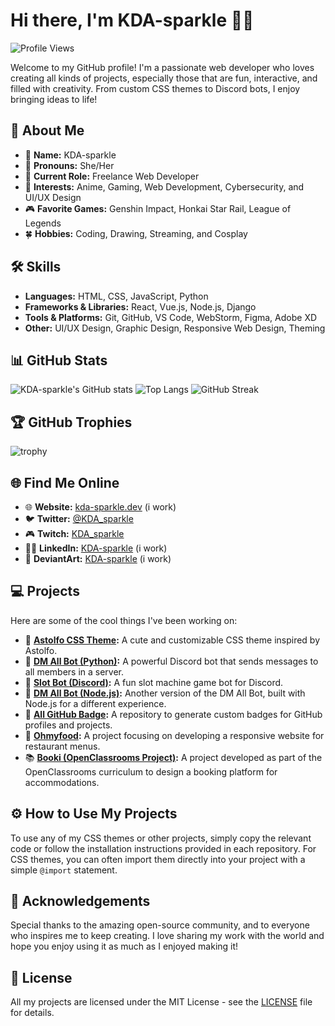 # Hi there, I'm KDA-sparkle 👋✨

![Profile Views](https://komarev.com/ghpvc/?username=KDA-sparkle&color=ff69b4&style=plastic)

Welcome to my GitHub profile! I'm a passionate web developer who loves creating all kinds of projects, especially those that are fun, interactive, and filled with creativity. From custom CSS themes to Discord bots, I enjoy bringing ideas to life!

## 🚀 About Me

- 🎀 **Name:** KDA-sparkle
- 🌸 **Pronouns:** She/Her
- 💼 **Current Role:** Freelance Web Developer
- 💖 **Interests:** Anime, Gaming, Web Development, Cybersecurity, and UI/UX Design
- 🎮 **Favorite Games:** Genshin Impact, Honkai Star Rail, League of Legends
- 🍀 **Hobbies:** Coding, Drawing, Streaming, and Cosplay

## 🛠️ Skills

- **Languages:** HTML, CSS, JavaScript, Python
- **Frameworks & Libraries:** React, Vue.js, Node.js, Django
- **Tools & Platforms:** Git, GitHub, VS Code, WebStorm, Figma, Adobe XD
- **Other:** UI/UX Design, Graphic Design, Responsive Web Design, Theming

## 📊 GitHub Stats

![KDA-sparkle's GitHub stats](https://github-readme-stats.vercel.app/api?username=KDA-sparkle&show_icons=true&theme=tokyonight)
![Top Langs](https://github-readme-stats.vercel.app/api/top-langs/?username=KDA-sparkle&layout=compact&theme=tokyonight)
![GitHub Streak](https://streak-stats.demolab.com?user=KDA-sparkle&theme=tokyonight)

## 🏆 GitHub Trophies

![trophy](https://github-profile-trophy.vercel.app/?username=KDA-sparkle&theme=monokai&no-frame=true&column=7&margin-w=15&margin-h=15)

## 🌐 Find Me Online

- 🌐 **Website:** [kda-sparkle.dev](https://yourwebsite.com) (i work)
- 🐦 **Twitter:** [@KDA_sparkle](https://twitter.com/KDA_sparkle)
- 🎮 **Twitch:** [KDA_sparkle](https://twitch.tv/kda_delta)
- 🧑‍💻 **LinkedIn:** [KDA-sparkle](https://linkedin.com/in/KDA-sparkle) (i work)
- 🎨 **DeviantArt:** [KDA-sparkle](https://deviantart.com/KDA-sparkle) (i work)

## 💻 Projects

Here are some of the cool things I've been working on:

- 🎀 **[Astolfo CSS Theme](https://github.com/KDA-sparkle/css.astolfo.fedi.agency):** A cute and customizable CSS theme inspired by Astolfo.
- 🐍 **[DM All Bot (Python)](https://github.com/KDA-sparkle/dm-all-bot-python):** A powerful Discord bot that sends messages to all members in a server.
- 🎰 **[Slot Bot (Discord)](https://github.com/KDA-sparkle/Slot-Bot-discord):** A fun slot machine game bot for Discord.
- 🤖 **[DM All Bot (Node.js)](https://github.com/KDA-sparkle/dm-all-bot):** Another version of the DM All Bot, built with Node.js for a different experience.
- 🏅 **[All GitHub Badge](https://github.com/KDA-sparkle/all-github-badge):** A repository to generate custom badges for GitHub profiles and projects.
- 🍔 **[Ohmyfood](https://github.com/KDA-sparkle/Ohmyfood):** A project focusing on developing a responsive website for restaurant menus.
- 📚 **[Booki (OpenClassrooms Project)](https://github.com/KDA-sparkle/booki-openclassroom-projet-3):** A project developed as part of the OpenClassrooms curriculum to design a booking platform for accommodations.

## ⚙️ How to Use My Projects

To use any of my CSS themes or other projects, simply copy the relevant code or follow the installation instructions provided in each repository. For CSS themes, you can often import them directly into your project with a simple `@import` statement.

## 💖 Acknowledgements

Special thanks to the amazing open-source community, and to everyone who inspires me to keep creating. I love sharing my work with the world and hope you enjoy using it as much as I enjoyed making it!

## 📄 License

All my projects are licensed under the MIT License - see the [LICENSE](https://github.com/KDA-sparkle/css.astolfo.fedi.agency/blob/main/LICENSE) file for details.
